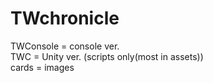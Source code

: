 # TWchronicle
  
  TWConsole = console ver.  
  TWC = Unity ver. (scripts only(most in assets))  
  cards = images
